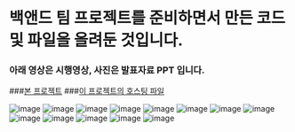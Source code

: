 



<H1>백앤드 팀 프로젝트를 준비하면서 만든 코드 및 파일을 올려둔 것입니다.</H1>
<H3>아래 영상은 시행영상, 사진은 발표자료 PPT 입니다.</H3>


###[본 프로젝트](https://github.com/do04200611/BackEndTeamProject/assets/74278578/2e4843a4-34cb-4a4d-a806-b475ce089121)
###[이 프로젝트의 호스팅 파일](https://do04200611.github.io/BackEndTeamProject/)

![image](https://github.com/do04200611/BackEndTeamProject/assets/74278578/f48ea413-b2d0-4b4f-b0c0-956485ebb993)
![image](https://github.com/do04200611/BackEndTeamProject/assets/74278578/1bb54426-fd3f-45fd-996f-40cc7fcfeb14)
![image](https://github.com/do04200611/BackEndTeamProject/assets/74278578/ebcc27fd-05aa-470d-b75e-92add5daa14c)
![image](https://github.com/do04200611/BackEndTeamProject/assets/74278578/8fdbd907-ac09-48c4-9b4c-1f631128d87a)
![image](https://github.com/do04200611/BackEndTeamProject/assets/74278578/aa0abd72-3c6b-4593-9cfd-d4bc3a4b6024)
![image](https://github.com/do04200611/BackEndTeamProject/assets/74278578/ab1b9de7-5ce6-4216-a696-cc66a87c50dd)
![image](https://github.com/do04200611/BackEndTeamProject/assets/74278578/8cd6b85d-4d65-4723-80cf-98f0292aa656)
![image](https://github.com/do04200611/BackEndTeamProject/assets/74278578/f89c731f-e916-4bde-872a-f85d4d17945a)
![image](https://github.com/do04200611/BackEndTeamProject/assets/74278578/db06e948-b7c2-460e-a0b4-6f84e1825d3e)
![image](https://github.com/do04200611/BackEndTeamProject/assets/74278578/71ad7f2b-8a70-4f55-8cb2-1264b6b54409)
![image](https://github.com/do04200611/BackEndTeamProject/assets/74278578/ccea0e99-33d1-4f33-9c12-dc1fdfc558d1)
![image](https://github.com/do04200611/BackEndTeamProject/assets/74278578/f0c175ed-d678-4259-acb2-8200f73dacb3)
![image](https://github.com/do04200611/BackEndTeamProject/assets/74278578/60964738-23f7-41b8-9df3-ebafc07e58e1)

